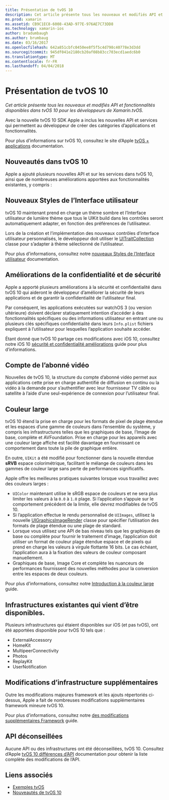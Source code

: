 ```yaml
---
title: Présentation de tvOS 10
description: Cet article présente tous les nouveaux et modifiés API et fonctionnalités disponibles dans tvOS 10 pour les développeurs de Xamarin.tvOS.
ms.prod: xamarin
ms.assetid: CB9C1EC8-6008-43AD-977E-976AE7C73DD8
ms.technology: xamarin-ios
author: bradumbaugh
ms.author: brumbaug
ms.date: 03/16/2017
ms.openlocfilehash: 642a851cbfc0450ee8f5f5c4d798c40778e3d3dd
ms.sourcegitcommit: 945df041e2180cb20af08b83cc703ecd1aedc6b0
ms.translationtype: MT
ms.contentlocale: fr-FR
ms.lasthandoff: 04/04/2018
---
```

# <a name="introduction-to-tvos-10"></a>Présentation de tvOS 10

_Cet article présente tous les nouveaux et modifiés API et fonctionnalités disponibles dans tvOS 10 pour les développeurs de Xamarin.tvOS._

Avec la nouvelle tvOS 10 SDK Apple a inclus les nouvelles API et services qui permettent au développeur de créer des catégories d’applications et fonctionnalités. 

Pour plus d’informations sur tvOS 10, consultez le site d’Apple [tvOS + applications](https://developer.apple.com/tvos/) documentation.

## <a name="whats-new-in-tvos-10"></a>Nouveautés dans tvOS 10

Apple a ajouté plusieurs nouvelles API et sur les services dans tvOS 10, ainsi que de nombreuses améliorations apportées aux fonctionnalités existantes, y compris :

## <a name="new-user-interface-styles"></a>Nouveaux Styles de l’Interface utilisateur

tvOS 10 maintenant prend en charge un thème sombre et l’Interface utilisateur de lumière thème que tous le UIKit build dans les contrôles seront automatiquement adapter, en fonction des préférences de l’utilisateur.

Lors de la création et l’implémentation des nouveaux contrôles d’interface utilisateur personnalisés, le développeur doit utiliser le [UITraitCollection](https://developer.apple.com/reference/uikit/uitraitcollection) classe pour s’adapter à thème sélectionné de l’utilisateur.

Pour plus d’informations, consultez notre [nouveaux Styles de l’Interface utilisateur](~/ios/tvos/platform/user-interface-styles.md) documentation.

## <a name="security-and-privacy-enhancements"></a>Améliorations de la confidentialité et de sécurité

Apple a apporté plusieurs améliorations à la sécurité et confidentialité dans tvOS 10 qui aideront le développeur d’améliorer la sécurité de leurs applications et de garantir la confidentialité de l’utilisateur final.

Par conséquent, les applications exécutées sur watchOS 3 (ou version ultérieure) doivent déclarer statiquement intention d’accéder à des fonctionnalités spécifiques ou des informations utilisateur en entrant une ou plusieurs clés spécifiques confidentialité dans leurs `Info.plist` fichiers expliquent à l’utilisateur pour lesquelles l’application souhaite accéder.

Étant donné que tvOS 10 partage ces modifications avec iOS 10, consultez notre iOS 10 [sécurité et confidentialité améliorations](~/ios/app-fundamentals/security-privacy.md) guide pour plus d’informations.

## <a name="video-subscriber-account"></a>Compte de l’abonné vidéo

Nouvelles de tvOS 10, la structure du compte d’abonné vidéo permet aux applications cette prise en charge authentifié de diffusion en continu ou la vidéo à la demande pour s’authentifier avec leur fournisseur TV câble ou satellite à l’aide d’une seul-expérience de connexion pour l’utilisateur final.

<!--To find out more, please see our [Video Subscriber Account](~/ios/platform-features/introduction-to-ios10/video-subscriber-account/) guide.-->

## <a name="wide-color"></a>Couleur large

tvOS 10 étend la prise en charge pour les formats de pixel de plage étendue et les espaces d’une gamme de couleurs dans l’ensemble du système, y compris les infrastructures telles que les graphiques de base, l’Image de base, complète et AVFoundation. Prise en charge pour les appareils avec une couleur large affiche est facilité davantage en fournissant ce comportement dans toute la pile de graphique entière.

En outre, `UIKit` a été modifié pour fonctionner dans la nouvelle étendue **sRVB** espace colorimétrique, facilitant le mélange de couleurs dans les gammes de couleur large sans perte de performances significatifs.

Apple offre les meilleures pratiques suivantes lorsque vous travaillez avec des couleurs larges :

 - `UIColor` maintenant utilise le sRGB espace de couleurs et ne sera plus limiter les valeurs à la `0.0` à `1.0` plage. Si l’application s’appuie sur le comportement précédent de la limite, elle devrez modifiables de tvOS 10.
 - Si l’application effectue le rendu personnalisé de `UIImages`, utilisez la nouvelle [UIGraphicsImageRender](https://developer.apple.com/reference/uikit/uigraphicsimagerenderer) classe pour spécifier l’utilisation des formats de plage étendue ou une plage de standard.
 - Lorsque vous utilisez une API de bas niveau tels que les graphiques de base ou complète pour fournir le traitement d’image, l’application doit utiliser un format de couleur plage étendue espace et de pixels qui prend en charge les valeurs à virgule flottante 16 bits. Le cas échéant, l’application aura à la fixation des valeurs de couleur composant manuellement.
 - Graphiques de base, Image Core et complète les nuanceurs de performances fournissent des nouvelles méthodes pour la conversion entre les espaces de deux couleurs.

Pour plus d’informations, consultez notre [Introduction à la couleur large](~/ios/platform/wide-color.md) guide.

## <a name="newly-available-existing-frameworks"></a>Infrastructures existantes qui vient d’être disponibles.

Plusieurs infrastructures qui étaient disponibles sur iOS (et pas tvOS), ont été apportées disponible pour tvOS 10 tels que :

 - ExternalAccessory
 - HomeKit
 - MultipeerConnectivity
 - Photos
 - ReplayKit
 - UserNotification

## <a name="additional-framework-changes"></a>Modifications d’infrastructure supplémentaires

Outre les modifications majeures framework et les ajouts répertoriés ci-dessus, Apple a fait de nombreuses modifications supplémentaires framework mineure tvOS 10.

Pour plus d’informations, consultez notre [des modifications supplémentaires Framework](~/ios/tvos/platform/introduction-to-tvos10/additional-framework-changes.md) guide.

## <a name="deprecated-apis"></a>API déconseillées

Aucune API ou des infrastructures ont été déconseillées, tvOS 10. Consultez d’Apple [tvOS 10 différences d’API](https://developer.apple.com/library/prerelease/content/releasenotes/General/tvOS10APIDiffs/index.html) documentation pour obtenir la liste complète des modifications de l’API.



## <a name="related-links"></a>Liens associés

- [Exemples tvOS](https://developer.xamarin.com/samples/tvos/all/)
- [Nouveautés de tvOS 10](https://developer.apple.com/library/prerelease/content/releasenotes/General/WhatsNewinTVOS/Articles/tvOS10.html#//apple_ref/doc/uid/TP40017259-SW1)
